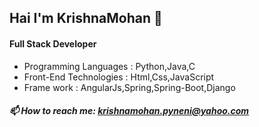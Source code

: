 ## Hai I'm KrishnaMohan :pray:
#### Full Stack Developer
<!-- ### Imagination is more Important than Knowledge :brain: -->
 - Programming Languages  : Python,Java,C
 - Front-End Technologies : Html,Css,JavaScript
 - Frame work : AngularJs,Spring,Spring-Boot,Django
 ##### 📫 How to reach me: krishnamohan.pyneni@yahoo.com
<!--
**krishnamohan-code/krishnamohan-code** is a ✨ _special_ ✨ repository because its `README.md` (this file) appears on your GitHub profile.

Here are some ideas to get you started:

- 🔭 I’m currently working on ...
- 🌱 I’m currently learning ...
- 👯 I’m looking to collaborate on ...
- 🤔 I’m looking for help with ...
- 💬 Ask me about ...
- 📫 How to reach me: ...
- 😄 Pronouns: ...
- ⚡ Fun fact: ...
-->
